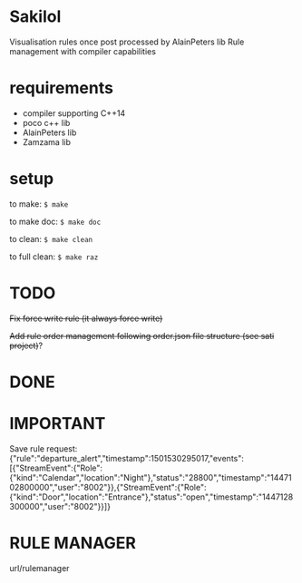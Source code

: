 Sakilol
======

Visualisation rules once post processed by AlainPeters lib
Rule management with compiler capabilities

requirements
============

* compiler supporting C++14
* poco c++ lib
* AlainPeters lib
* Zamzama lib

setup
=====

to make:
 ```$ make```

to make doc:
 ```$ make doc```

to clean:
 ```$ make clean```

to full clean:
 ```$ make raz```

	
TODO
====

~~Fix force write rule (it always force write)~~

~~Add rule order management following order.json file structure (see sati project)~~?

DONE
====


IMPORTANT
=========
Save rule request:
{"rule":"departure_alert","timestamp":1501530295017,"events":[{"StreamEvent":{"Role":{"kind":"Calendar","location":"Night"},"status":"28800","timestamp":"1447102800000","user":"8002"}},{"StreamEvent":{"Role":{"kind":"Door","location":"Entrance"},"status":"open","timestamp":"1447128300000","user":"8002"}}]}

RULE MANAGER
============

url/rulemanager